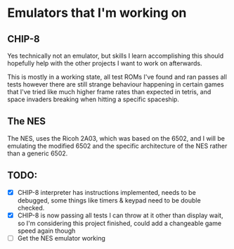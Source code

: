 # Emulators that I'm working on

## CHIP-8

Yes technically not an emulator, but skills I learn accomplishing this should
hopefully help with the other projects I want to work on afterwards.

This is mostly in a working state, all test ROMs I've found and ran passes all tests
however there are still strange behaviour happening in certain games that I've tried
like much higher frame rates than expected in tetris, and space invaders breaking
when hitting a specific spaceship.

## The NES

The NES, uses the Ricoh 2A03, which was based on the 6502, and I will be emulating the modified
6502 and the specific architecture of the NES rather than a generic 6502.

## TODO:

- [x] CHIP-8 interpreter has instructions implemented, needs to be debugged, some things like timers & keypad need to be double checked.
- [x] CHIP-8 is now passing all tests I can throw at it other than display wait, so I'm considering this project finished, could add a changeable game speed again though
- [ ] Get the NES emulator working
